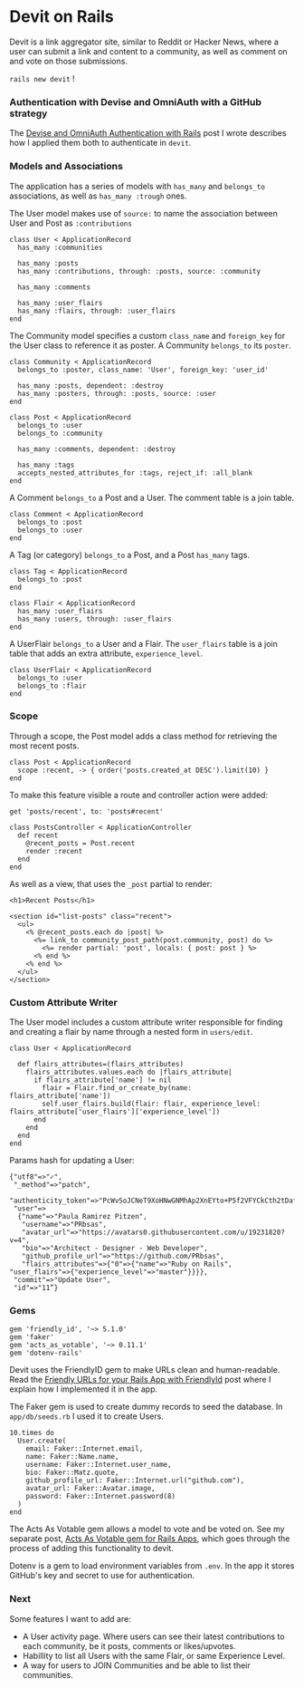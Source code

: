 # Devit on Rails

Devit is a link aggregator site, similar to Reddit or Hacker News, where a user can submit a link and content to a community, as well as comment on and vote on those submissions.


`rails new devit` !

### Authentication with Devise and OmniAuth with a GitHub strategy

The [Devise and OmniAuth Authentication with Rails](https://prbsas.github.io/devise_and_omniauth_authentication_with_rails) post I wrote describes how I applied them both to authenticate in `devit`.

### Models and Associations

The application has a series of models with `has_many` and `belongs_to` associations, as well as `has_many :trough` ones.

The User model makes use of `source:` to name the association between User and Post as `:contributions`

```
class User < ApplicationRecord
  has_many :communities

  has_many :posts
  has_many :contributions, through: :posts, source: :community

  has_many :comments

  has_many :user_flairs
  has_many :flairs, through: :user_flairs
end
```


The Community model specifies a custom `class_name` and `foreign_key` for the User class to reference it as poster. A Community `belongs_to` its `poster`.

```
class Community < ApplicationRecord
  belongs_to :poster, class_name: 'User', foreign_key: 'user_id'

  has_many :posts, dependent: :destroy
  has_many :posters, through: :posts, source: :user
end
```

```
class Post < ApplicationRecord
  belongs_to :user
  belongs_to :community

  has_many :comments, dependent: :destroy

  has_many :tags
  accepts_nested_attributes_for :tags, reject_if: :all_blank
end
```

A Comment `belongs_to` a Post and a User. The comment table is a join table.

```
class Comment < ApplicationRecord
  belongs_to :post
  belongs_to :user
end
```

A Tag (or category) `belongs_to` a Post, and a Post `has_many` tags.

```
class Tag < ApplicationRecord
  belongs_to :post
end
```


```
class Flair < ApplicationRecord
  has_many :user_flairs
  has_many :users, through: :user_flairs
end
```

A UserFlair `belongs_to` a User and a Flair. The `user_flairs` table is a join table that adds an extra attribute, `experience_level`.

```
class UserFlair < ApplicationRecord
  belongs_to :user
  belongs_to :flair
end
```

### Scope

Through a scope, the Post model adds a class method for retrieving the most recent posts.

```
class Post < ApplicationRecord
  scope :recent, -> { order('posts.created_at DESC').limit(10) }
end
```

To make this feature visible a route and controller action were added:

`get 'posts/recent', to: 'posts#recent'`

```
class PostsController < ApplicationController
  def recent
    @recent_posts = Post.recent
    render :recent
  end
end
```

As well as a view, that uses the `_post` partial to render:

```
<h1>Recent Posts</h1>

<section id="list-posts" class="recent">
  <ul>
    <% @recent_posts.each do |post| %>
      <%= link_to community_post_path(post.community, post) do %>
        <%= render partial: 'post', locals: { post: post } %>
      <% end %>
    <% end %>
  </ul>
</section>
```


### Custom Attribute Writer

The User model includes a custom attribute writer responsible for finding and creating a flair by name through a nested form in `users/edit`.

```
class User < ApplicationRecord

  def flairs_attributes=(flairs_attributes)
    flairs_attributes.values.each do |flairs_attribute|
      if flairs_attribute['name'] != nil
        flair = Flair.find_or_create_by(name: flairs_attribute['name'])
        self.user_flairs.build(flair: flair, experience_level: flairs_attribute['user_flairs']['experience_level'])
      end
    end
  end
end
```

Params hash for updating a User:

```
{"utf8"=>"✓",
 "_method"=>"patch",
 "authenticity_token"=>"PcWvSoJCNeT9XoHNwGNMhAp2XnEYto+P5f2VFYCkCth2tDafYi/eKGFXw10tUgis1hTxV+CA81sqCkooy1taCw==",
 "user"=>
  {"name"=>"Paula Ramirez Pitzen",
   "username"=>"PRbsas",
   "avatar_url"=>"https://avatars0.githubusercontent.com/u/19231820?v=4",
   "bio"=>"Architect - Designer - Web Developer",
   "github_profile_url"=>"https://github.com/PRbsas",
   "flairs_attributes"=>{"0"=>{"name"=>"Ruby on Rails", "user_flairs"=>{"experience_level"=>"master"}}}},
 "commit"=>"Update User",
 "id"=>"11”}
```


### Gems

```
gem 'friendly_id', '~> 5.1.0'
gem 'faker'
gem 'acts_as_votable', '~> 0.11.1'
gem 'dotenv-rails'
```

Devit uses the FriendlyID gem to make URLs clean and human-readable. Read the [Friendly URLs for your Rails App with FriendlyId](https://prbsas.github.io/friendly_urls_for_your_rails_app_with_friendlyid) post where I explain how I implemented it in the app.

The Faker gem is used to create dummy records to seed the database. In `app/db/seeds.rb` I used it to create Users.

```
10.times do
  User.create(
    email: Faker::Internet.email,
    name: Faker::Name.name,
    username: Faker::Internet.user_name,
    bio: Faker::Matz.quote,
    github_profile_url: Faker::Internet.url("github.com"),
    avatar_url: Faker::Avatar.image,
    password: Faker::Internet.password(8)
  )
end
```

The Acts As Votable gem allows a model to vote and be voted on. See my separate post, [Acts As Votable gem for Rails Apps](https://prbsas.github.io/acts_as_votable_gem_for_rails_apps), which goes through the process of adding this functionality to devit.

Dotenv is a gem to load environment variables from `.env`. In the app it stores GitHub's key and secret to use for authentication.


### Next

Some features I want to add are:
* A User activity page. Where users can see their latest contributions to each community, be it posts, comments or likes/upvotes.
* Habillity to list all Users with the same Flair, or same Experience Level.
* A way for users to JOIN Communities and be able to list their communities.
